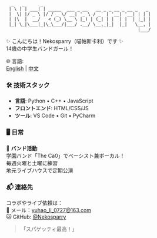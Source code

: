       _   _      _                                         
     | \ | | ___| | _____  ___ _ __   __ _ _ __ _ __ _   _ 
     |  \| |/ _ \ |/ / _ \/ __| '_ \ / _` | '__| '__| | | |
     | |\  |  __/   < (_) \__ \ |_) | (_| | |  | |  | |_| |
     |_| \_|\___|_|\_\___/|___/ .__/ \__,_|_|  |_|   \__, |
                                                      |___/ 

✨ こんにちは！Nekosparry（喵帕斯卡利）です ✨  
14歳の中学生バンドガール！

🌐 言語:  
[English](README.md) | [中文](README_ZH.md)

### 🛠️ 技術スタック
- **言語**: Python • C++ • JavaScript
- **フロントエンド**: HTML/CSS/JS
- **ツール**: VS Code • Git • PyCharm

### 🖥 日常
🎤 **バンド活動**:  
学園バンド「The Ca0」でベーシスト兼ボーカル！  
毎週火曜と土曜に練習  
地元ライブハウスで定期公演

### 📬 連絡先
コラボやライブ依頼は：  
📧 メール：[yuhao_li_0727@163.com](mailto:yuhao_li_0727@163.com)  
🐱 GitHub: [@Nekosparry](https://github.com/Nekosparry)

> 「スパゲッティ最高！」